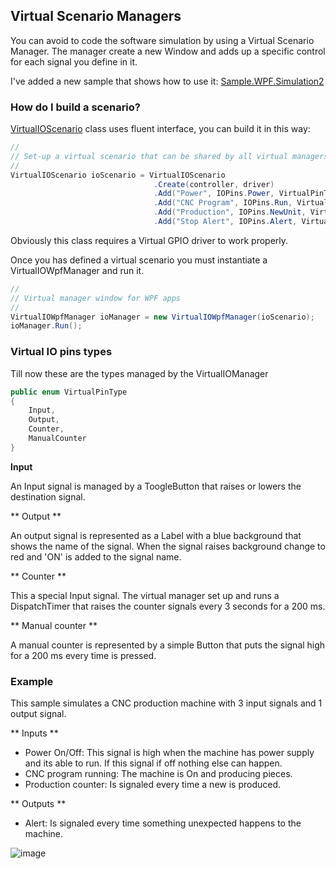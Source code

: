 ﻿## Virtual Scenario Managers

You can avoid to code the software simulation by using a Virtual Scenario Manager. The manager create a new Window and adds up a specific control for each signal you define in it.

I've added a new sample that shows how to use it: [Sample.WPF.Simulation2](https://github.com/mcNets/Gpio.Driver.Simulator/tree/master/Sample.WPF.Simulation2)

### How do I build a scenario?

[VirtualIOScenario](https://github.com/mcNets/Gpio.Driver.Simulator/blob/master/Gpio.Driver.Simulator/VirtualIOScenario.cs) class uses fluent interface, you can build it in this way:

```C#
//
// Set-up a virtual scenario that can be shared by all virtual managers (UWP, WPF, WinUI, WinForms)
//
VirtualIOScenario ioScenario = VirtualIOScenario
                                .Create(controller, driver)
                                .Add("Power", IOPins.Power, VirtualPinType.Input)
                                .Add("CNC Program", IOPins.Run, VirtualPinType.Input)
                                .Add("Production", IOPins.NewUnit, VirtualPinType.Counter)
                                .Add("Stop Alert", IOPins.Alert, VirtualPinType.Output);
```

Obviously this class requires a Virtual GPIO driver to work properly.

Once you has defined a virtual scenario you must instantiate a VirtualIOWpfManager and run it.

```C#
//
// Virtual manager window for WPF apps
//
VirtualIOWpfManager ioManager = new VirtualIOWpfManager(ioScenario);
ioManager.Run();
```

### Virtual IO pins types

Till now these are the types managed by the VirtualIOManager

```C#
public enum VirtualPinType
{
    Input,
    Output,
    Counter,
    ManualCounter
}
```

**Input**

An Input signal is managed by a ToogleButton that raises or lowers the destination signal.

** Output **

An output signal is represented as a Label with a blue background that shows the name of the signal. When the signal raises background change to red and 'ON' is added to the signal name.

** Counter **

This a special Input signal. The virtual manager set up and runs a DispatchTimer that raises the counter signals every 3 seconds for a 200 ms.

** Manual counter **

A manual counter is represented by a simple Button that puts the signal high for a 200 ms every time is pressed.

### Example

This sample simulates a CNC production machine with 3 input signals and 1 output signal.

** Inputs **

- Power On/Off: This signal is high when the machine has power supply and its able to run. If this signal if off nothing else can happen.
- CNC program running: The machine is On and producing pieces.
- Production counter: Is signaled every time a new is produced.

** Outputs **

- Alert: Is signaled every time something unexpected happens to the machine.

![image](https://user-images.githubusercontent.com/24267381/159176821-11ffc227-d2ac-4510-a7bf-6258c911de85.png)






